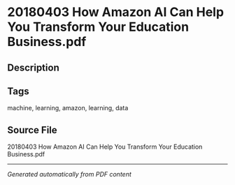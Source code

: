 # 20180403 How Amazon AI Can Help You Transform Your Education Business.pdf

## Description

## Tags
machine, learning, amazon, learning, data

## Source File
20180403 How Amazon AI Can Help You Transform Your Education Business.pdf

---
*Generated automatically from PDF content*
